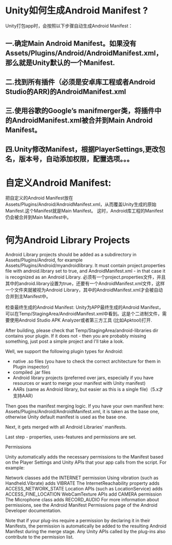 # Unity如何生成Android Manifest ?
Unity打包app时，会按照以下步骤自动生成Android Manifest：
## 一.确定Main Android Manifest。如果没有Assets/Plugins/Android/AndroidManifest.xml，那么就是Unity默认的一个Manifest.
## 二.找到所有插件（必须是安卓库工程或者Android Studio的ARR)的AndroidManifest.xml
## 三.使用谷歌的Google’s manifmerger类，将插件中的AndroidManifest.xml被合并到Main Android Manifest。
## 四.Unity修改Manifest，根据PlayerSettings,更改包名，版本号，自动添加权限，配置选项。。。


# 自定义Android Manifest:
把自定义的Android Manifest放在Assets/Plugins/Android/AndroidManifest.xml，从而覆盖Unity生成的原始Manifest.这个Manifest就是Main Manifest。
这时，Android库工程的Manifest仍会被合并到Main Manifest中。

# 何为Android Library Projects
Android Library projects should be added as a subdirectory in Assets/Plugins/Android, for example Assets/Plugins/Android/myandroidlibrary. It must contain project.properties file with android.library set to true, and AndroidManifest.xml - in that case it is recognized as an Android Library.
必须有一个project.properties文件，并且其中的android.library设置为true，还要有一个AndroidManifest.xml文件，这样一个文件夹就被视为Android Library，其中的AndroidManifest.xml才会被自动合并到主Manifest中。


检查最终生成的Android Manifest:
Unity为APP最终生成的Android Manifest，可以在Temp/StagingArea/AndroidManifest.xml中看到。这是个二进制文件，需要使用Android Studio APK Analyzer或者第三方工具 (比如Apktool)打开.


After building, please check that Temp/StagingArea/android-libraries dir contains your plugin. If it does not - then you are probably missing something, just post a simple project and I'll take a look.


Well, we support the following plugin types for Android:


- native .so files (you have to check the correct architecture for them in Plugin inspector)
- compiled .jar files
- Android library projects (preferred over jars, especially if you have resources or want to merge your manifest with Unity manifest)
- AARs (same as Android library, but easier as this is a single file)（5.x才支持AAR）




Then goes the manifest merging logic.
If you have your own manifest here: Assets/Plugins/Android/AndroidManifest.xml, it is taken as the base one, otherwise Unity default manifest is used as the base one.


Next, it gets merged with all Android Libraries' manifests.


Last step - properties, uses-features and permissions are set.








Permissions


Unity automatically adds the necessary permissions to the Manifest based on the Player Settings and Unity APIs that your app calls from the script. For example:


Network classes add the INTERNET permission
Using vibration (such as Handheld.Vibrate) adds VIBRATE
The InternetReachability property adds ACCESS_NETWORK_STATE
Location APIs (such as LocationService) adds ACCESS_FINE_LOCATION
WebCamTexture APIs add CAMERA permission
The Microphone class adds RECORD_AUDIO
For more information about permissions, see the Android Manifest Permissions page of the Android Developer documentation.


Note that if your plug-ins require a permission by declaring it in their Manifests, the permission is automatically be added to the resulting Android Manifest during the merge stage. Any Unity APIs called by the plug-ins also contribute to the permission list.








